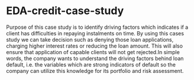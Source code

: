 # EDA-credit-case-study

Purpose of this case study is to identify driving factors which indicates if a client has difficulties in repaying instalments on time. By using this cases study we can take decision such as denying those loan applications, charging higher interest rates or reducing the loan amount. This will also ensure that application of capable clients will not get rejected.In simple words, the company wants to understand the driving factors behind loan default, i.e. the variables which are strong indicators of default so the company can utilize this knowledge for its portfolio and risk assessment.
